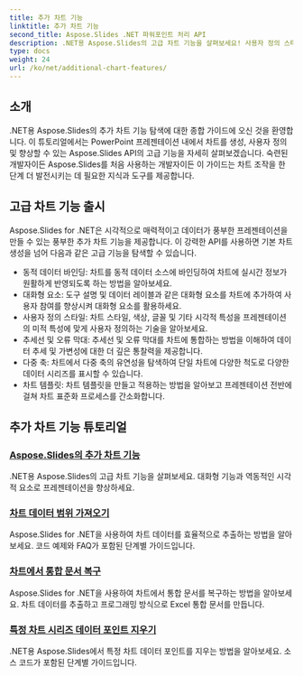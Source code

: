 ```yaml
---
title: 추가 차트 기능
linktitle: 추가 차트 기능
second_title: Aspose.Slides .NET 파워포인트 처리 API
description: .NET용 Aspose.Slides의 고급 차트 기능을 살펴보세요! 사용자 정의 스타일, 추세선 등을 사용하여 역동적인 대화형 차트를 만드는 방법을 알아보세요. 강력한 데이터 시각화로 프레젠테이션의 수준을 높이세요.
type: docs
weight: 24
url: /ko/net/additional-chart-features/
---
```


## 소개

.NET용 Aspose.Slides의 추가 차트 기능 탐색에 대한 종합 가이드에 오신 것을 환영합니다. 이 튜토리얼에서는 PowerPoint 프레젠테이션 내에서 차트를 생성, 사용자 정의 및 향상할 수 있는 Aspose.Slides API의 고급 기능을 자세히 살펴보겠습니다. 숙련된 개발자이든 Aspose.Slides를 처음 사용하는 개발자이든 이 가이드는 차트 조작을 한 단계 더 발전시키는 데 필요한 지식과 도구를 제공합니다.

## 고급 차트 기능 출시

Aspose.Slides for .NET은 시각적으로 매력적이고 데이터가 풍부한 프레젠테이션을 만들 수 있는 풍부한 추가 차트 기능을 제공합니다. 이 강력한 API를 사용하면 기본 차트 생성을 넘어 다음과 같은 고급 기능을 탐색할 수 있습니다.

- 동적 데이터 바인딩: 차트를 동적 데이터 소스에 바인딩하여 차트에 실시간 정보가 원활하게 반영되도록 하는 방법을 알아보세요.
- 대화형 요소: 도구 설명 및 데이터 레이블과 같은 대화형 요소를 차트에 추가하여 사용자 참여를 향상시켜 대화형 요소를 활용하세요.
- 사용자 정의 스타일: 차트 스타일, 색상, 글꼴 및 기타 시각적 특성을 프레젠테이션의 미적 특성에 맞게 사용자 정의하는 기술을 알아보세요.
- 추세선 및 오류 막대: 추세선 및 오류 막대를 차트에 통합하는 방법을 이해하여 데이터 추세 및 가변성에 대한 더 깊은 통찰력을 제공합니다.
- 다중 축: 차트에서 다중 축의 유연성을 탐색하여 단일 차트에 다양한 척도로 다양한 데이터 시리즈를 표시할 수 있습니다.
- 차트 템플릿: 차트 템플릿을 만들고 적용하는 방법을 알아보고 프레젠테이션 전반에 걸쳐 차트 표준화 프로세스를 간소화합니다.

## 추가 차트 기능 튜토리얼
### [Aspose.Slides의 추가 차트 기능](./additional-chart-features/)
.NET용 Aspose.Slides의 고급 차트 기능을 살펴보세요. 대화형 기능과 역동적인 시각적 요소로 프레젠테이션을 향상하세요.
### [차트 데이터 범위 가져오기](./chart-get-range/)
Aspose.Slides for .NET을 사용하여 차트 데이터를 효율적으로 추출하는 방법을 알아보세요. 코드 예제와 FAQ가 포함된 단계별 가이드입니다.
### [차트에서 통합 문서 복구](./chart-recover-workbook/)
Aspose.Slides for .NET을 사용하여 차트에서 통합 문서를 복구하는 방법을 알아보세요. 차트 데이터를 추출하고 프로그래밍 방식으로 Excel 통합 문서를 만듭니다.
### [특정 차트 시리즈 데이터 포인트 지우기](./clear-specific-chart-series-data-points-data/)
.NET용 Aspose.Slides에서 특정 차트 데이터 포인트를 지우는 방법을 알아보세요. 소스 코드가 포함된 단계별 가이드입니다.